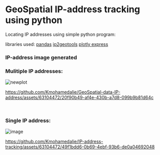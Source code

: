 # GeoSpatial IP-address tracking using python
Locating IP addresses using simple python program:

libraries used:
[pandas](pandas.org)
[ip2geotools](https://pypi.org/project/ip2geotools/)
[plotly express](https://pypi.org/project/plotly-express/)


### **IP-address image generated**


### **Mulitiple IP addresses:**
![newplot](https://github.com/Kmohamedalie/GeoSpatial-data-IP-address/assets/63104472/02ba4bf9-ce7e-468c-a662-749e7cbbb0fd)


https://github.com/Kmohamedalie/GeoSpatial-data-IP-address/assets/63104472/20f90b49-af4e-430b-a7d8-099b9b81d64c


<br>


### **Single IP address:**
![image](https://github.com/Kmohamedalie/IP-address-tracking/assets/63104472/527c813d-5b95-4987-b772-ba240b183100)



https://github.com/Kmohamedalie/IP-address-tracking/assets/63104472/49f1bdd6-0b69-4ebf-93b6-de0a04692048


